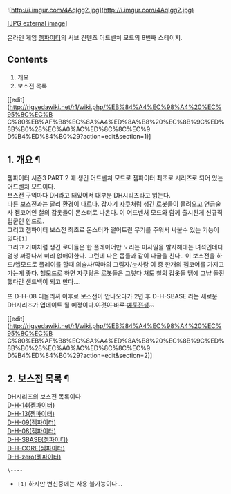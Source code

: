 ![http://i.imgur.com/4AqIgg2.jpg](http://i.imgur.com/4AqIgg2.jpg)

[[JPG external image]](http://i.imgur.com/4AqIgg2.jpg)

  
온라인 게임 [젬파이터](%EC%A0%AC%ED%8C%8C%EC%9D%B4%ED%84%B0.md)의 서브 컨텐츠 어드벤쳐 모드의 8번째
스테이지.  

  
  

## Contents

    

1. 개요 
2. 보스전 목록 

[[edit](http://rigvedawiki.net/r1/wiki.php/%EB%84%A4%EC%98%A4%20%EC%95%8C%EC%B
C%80%EB%AF%B8%EC%8A%A4%ED%8A%B8%20%EC%8B%9C%ED%8B%B0%28%EC%A0%AC%ED%8C%8C%EC%9
D%B4%ED%84%B0%29?action=edit&section=1)]

## 1. 개요 ¶

젬파이터 시즌3 PART 2 때 생긴 어드벤쳐 모드로 젬파이터 최초로 시리즈로 되어 있는 어드벤처 모드이다.  
보스전 구역마다 DH라고 돼있어서 대부분 DH시리즈라고 읽는다.  
다른 보스전과는 달리 환경이 다르다. 갑자기 [자쿠](%EC%9E%90%EC%BF%A0.md)처럼 생긴 로봇들이 몰려오고 연금술사
젬코어인 철의 갑옷들이 몬스터로 나온다. 이 어드벤처 모드와 함께 출시된게 신규직업군인 안드로.  
그리고 젬파이터 보스전 최초로 몬스터가 떨어트린 무기를 주워서 싸울수 있는 기능이 있다`[1]`  
그리고 거미처럼 생긴 로이들은 한 플레이어만 노리는 미사일을 발사해대는 녀석인데다 엄청 짜증나서 미리 없애야한다. 그런데 다은 몹들과 같이
다굴을 친다.. 이 보스전을 하드/헬모드로 플레이를 할때 의술사/악마의 그림자/눈사람 이 중 한개의 젬코어를 가지고 가는게 좋다. 헬모드로
하면 자쿠닮은 로봇들은 그렇다 쳐도 철의 갑옷들 땜에 그냥 돌진했다간 샌드백이 되고 만다....

  

또 D-H-08 디몰리셔 이후로 보스전이 안나오다가 2년 후 D-H-SBASE 라는 새로운 DH시리즈가 업데이트 될 예정이다.<del>이것이
바로 [예토전생](%EC%98%88%ED%86%A0%EC%A0%84%EC%83%9D.md)...</del>

  
  

[[edit](http://rigvedawiki.net/r1/wiki.php/%EB%84%A4%EC%98%A4%20%EC%95%8C%EC%B
C%80%EB%AF%B8%EC%8A%A4%ED%8A%B8%20%EC%8B%9C%ED%8B%B0%28%EC%A0%AC%ED%8C%8C%EC%9
D%B4%ED%84%B0%29?action=edit&section=2)]

## 2. 보스전 목록 ¶

DH시리즈의 보스전 목록이다  
[D-H-14(젬파이터)](D-H-14%28%EC%A0%AC%ED%8C%8C%EC%9D%B4%ED%84%B0%29.md)  
[D-H-13(젬파이터)](D-H-13%28%EC%A0%AC%ED%8C%8C%EC%9D%B4%ED%84%B0%29.md)  
[D-H-09(젬파이터)](D-H-09%28%EC%A0%AC%ED%8C%8C%EC%9D%B4%ED%84%B0%29.md)  
[D-H-08(젬파이터)](D-H-08%28%EC%A0%AC%ED%8C%8C%EC%9D%B4%ED%84%B0%29.md)  
[D-H-SBASE(젬파이터)](D-H-SBASE%28%EC%A0%AC%ED%8C%8C%EC%9D%B4%ED%84%B0%29.md)  
[D-H-CORE(젬파이터)](D-H-CORE%28%EC%A0%AC%ED%8C%8C%EC%9D%B4%ED%84%B0%29.md)  
[D-H-zero(젬파이터)](D-H-zero%28%EC%A0%AC%ED%8C%8C%EC%9D%B4%ED%84%B0%29.md)

`\----`

  * `[1]` 하지만 변신중에는 사용 불가능이다...

